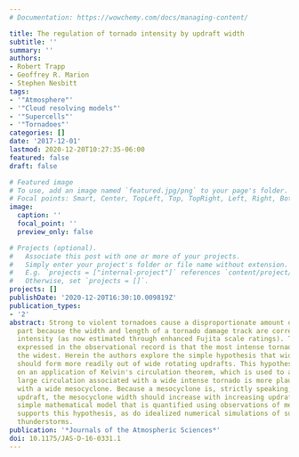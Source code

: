 ```yaml
---
# Documentation: https://wowchemy.com/docs/managing-content/

title: The regulation of tornado intensity by updraft width
subtitle: ''
summary: ''
authors:
- Robert Trapp
- Geoffrey R. Marion
- Stephen Nesbitt
tags:
- '"Atmosphere"'
- '"Cloud resolving models"'
- '"Supercells"'
- '"Tornadoes"'
categories: []
date: '2017-12-01'
lastmod: 2020-12-20T10:27:35-06:00
featured: false
draft: false

# Featured image
# To use, add an image named `featured.jpg/png` to your page's folder.
# Focal points: Smart, Center, TopLeft, Top, TopRight, Left, Right, BottomLeft, Bottom, BottomRight.
image:
  caption: ''
  focal_point: ''
  preview_only: false

# Projects (optional).
#   Associate this post with one or more of your projects.
#   Simply enter your project's folder or file name without extension.
#   E.g. `projects = ["internal-project"]` references `content/project/deep-learning/index.md`.
#   Otherwise, set `projects = []`.
projects: []
publishDate: '2020-12-20T16:30:10.009819Z'
publication_types:
- '2'
abstract: Strong to violent tornadoes cause a disproportionate amount of damage, in
  part because the width and length of a tornado damage track are correlated to tornado
  intensity (as now estimated through enhanced Fujita scale ratings). The tendency
  expressed in the observational record is that the most intense tornadoes are often
  the widest. Herein the authors explore the simple hypothesis that wide intense tornadoes
  should form more readily out of wide rotating updrafts. This hypothesis is based
  on an application of Kelvin's circulation theorem, which is used to argue that the
  large circulation associated with a wide intense tornado is more plausibly associated
  with a wide mesocyclone. Because a mesocyclone is, strictly speaking, a rotating
  updraft, the mesocyclone width should increase with increasing updraft width. A
  simple mathematical model that is quantified using observations of mesocyclones
  supports this hypothesis, as do idealized numerical simulations of supercellular
  thunderstorms.
publication: '*Journals of the Atmospheric Sciences*'
doi: 10.1175/JAS-D-16-0331.1
---
```

